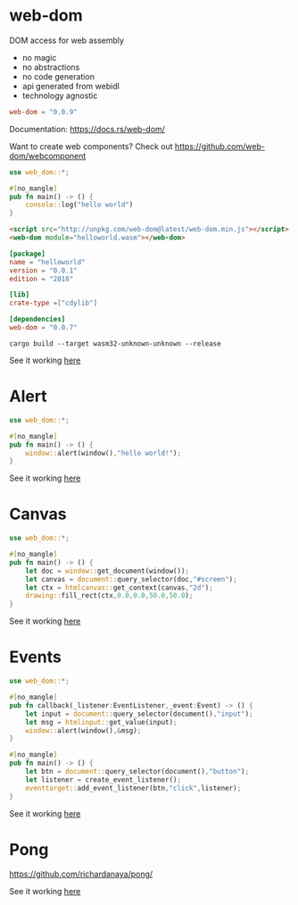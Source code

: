 # web-dom

DOM access for web assembly
* no magic
* no abstractions
* no code generation
* api generated from webidl
* technology agnostic

```toml
web-dom = "0.0.9"
```

Documentation: https://docs.rs/web-dom/

Want to create web components? Check out https://github.com/web-dom/webcomponent

```rust
use web_dom::*;

#[no_mangle]
pub fn main() -> () {
    console::log("hello world")
}
```
```html
<script src="http://unpkg.com/web-dom@latest/web-dom.min.js"></script>
<web-dom module="helloworld.wasm"></web-dom>
```
```toml
[package]
name = "helloworld"
version = "0.0.1"
edition = "2018"

[lib]
crate-type =["cdylib"]

[dependencies]
web-dom = "0.0.7"
```
```console
cargo build --target wasm32-unknown-unknown --release
```

See it working [here](https://web-dom.github.io/web-dom/examples/helloworld/)

# Alert

```rust
use web_dom::*;

#[no_mangle]
pub fn main() -> () {
    window::alert(window(),"hello world!");
}
```

See it working [here](https://web-dom.github.io/web-dom/examples/alert/)

# Canvas

```rust
use web_dom::*;

#[no_mangle]
pub fn main() -> () {
    let doc = window::get_document(window());
    let canvas = document::query_selector(doc,"#screen");
    let ctx = htmlcanvas::get_context(canvas,"2d");
    drawing::fill_rect(ctx,0.0,0.0,50.0,50.0);
}
```

See it working [here](https://web-dom.github.io/web-dom/examples/canvas/)

# Events

```rust
use web_dom::*;

#[no_mangle]
pub fn callback(_listener:EventListener,_event:Event) -> () {
    let input = document::query_selector(document(),"input");
    let msg = htmlinput::get_value(input);
    window::alert(window(),&msg);
}

#[no_mangle]
pub fn main() -> () {
    let btn = document::query_selector(document(),"button");
    let listener = create_event_listener();
    eventtarget::add_event_listener(btn,"click",listener);
}
```

See it working [here](https://web-dom.github.io/web-dom/examples/events/)

# Pong

https://github.com/richardanaya/pong/


See it working [here](https://richardanaya.github.io/pong/)
